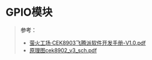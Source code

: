 # GPIO模块



> **参考：**
>
> -   [萤火工场·CEK8903飞腾派软件开发手册-V1.0.pdf](.assets\萤火工场·CEK8903飞腾派软件开发手册-V1.0.pdf) 
> -   [原理图cek8902_v3_sch.pdf](.assets\原理图cek8902_v3_sch.pdf) 





